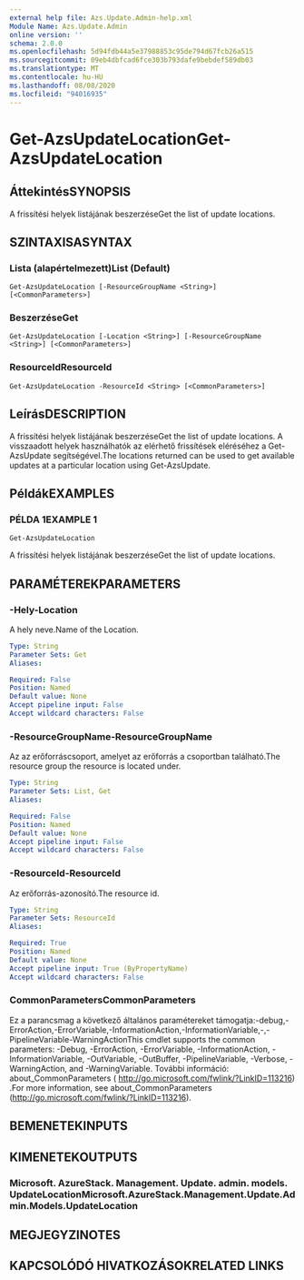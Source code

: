 ```yaml
---
external help file: Azs.Update.Admin-help.xml
Module Name: Azs.Update.Admin
online version: ''
schema: 2.0.0
ms.openlocfilehash: 5d94fdb44a5e37988853c95de794d67fcb26a515
ms.sourcegitcommit: 09eb4dbfcad6fce303b793dafe9bebdef589db03
ms.translationtype: MT
ms.contentlocale: hu-HU
ms.lasthandoff: 08/08/2020
ms.locfileid: "94016935"
---
```

# <span data-ttu-id="05905-101">Get-AzsUpdateLocation</span><span class="sxs-lookup"><span data-stu-id="05905-101">Get-AzsUpdateLocation</span></span>

## <span data-ttu-id="05905-102">Áttekintés</span><span class="sxs-lookup"><span data-stu-id="05905-102">SYNOPSIS</span></span>
<span data-ttu-id="05905-103">A frissítési helyek listájának beszerzése</span><span class="sxs-lookup"><span data-stu-id="05905-103">Get the list of update locations.</span></span>

## <span data-ttu-id="05905-104">SZINTAXISA</span><span class="sxs-lookup"><span data-stu-id="05905-104">SYNTAX</span></span>

### <span data-ttu-id="05905-105">Lista (alapértelmezett)</span><span class="sxs-lookup"><span data-stu-id="05905-105">List (Default)</span></span>
```
Get-AzsUpdateLocation [-ResourceGroupName <String>] [<CommonParameters>]
```

### <span data-ttu-id="05905-106">Beszerzése</span><span class="sxs-lookup"><span data-stu-id="05905-106">Get</span></span>
```
Get-AzsUpdateLocation [-Location <String>] [-ResourceGroupName <String>] [<CommonParameters>]
```

### <span data-ttu-id="05905-107">ResourceId</span><span class="sxs-lookup"><span data-stu-id="05905-107">ResourceId</span></span>
```
Get-AzsUpdateLocation -ResourceId <String> [<CommonParameters>]
```

## <span data-ttu-id="05905-108">Leírás</span><span class="sxs-lookup"><span data-stu-id="05905-108">DESCRIPTION</span></span>
<span data-ttu-id="05905-109">A frissítési helyek listájának beszerzése</span><span class="sxs-lookup"><span data-stu-id="05905-109">Get the list of update locations.</span></span> <span data-ttu-id="05905-110">A visszaadott helyek használhatók az elérhető frissítések eléréséhez a Get-AzsUpdate segítségével.</span><span class="sxs-lookup"><span data-stu-id="05905-110">The locations returned can be used to get available updates at a particular location using Get-AzsUpdate.</span></span>

## <span data-ttu-id="05905-111">Példák</span><span class="sxs-lookup"><span data-stu-id="05905-111">EXAMPLES</span></span>

### <span data-ttu-id="05905-112">PÉLDA 1</span><span class="sxs-lookup"><span data-stu-id="05905-112">EXAMPLE 1</span></span>
```
Get-AzsUpdateLocation
```

<span data-ttu-id="05905-113">A frissítési helyek listájának beszerzése</span><span class="sxs-lookup"><span data-stu-id="05905-113">Get the list of update locations.</span></span>

## <span data-ttu-id="05905-114">PARAMÉTEREK</span><span class="sxs-lookup"><span data-stu-id="05905-114">PARAMETERS</span></span>

### <span data-ttu-id="05905-115">-Hely</span><span class="sxs-lookup"><span data-stu-id="05905-115">-Location</span></span>
<span data-ttu-id="05905-116">A hely neve.</span><span class="sxs-lookup"><span data-stu-id="05905-116">Name of the Location.</span></span>

```yaml
Type: String
Parameter Sets: Get
Aliases:

Required: False
Position: Named
Default value: None
Accept pipeline input: False
Accept wildcard characters: False
```

### <span data-ttu-id="05905-117">-ResourceGroupName</span><span class="sxs-lookup"><span data-stu-id="05905-117">-ResourceGroupName</span></span>
<span data-ttu-id="05905-118">Az az erőforráscsoport, amelyet az erőforrás a csoportban található.</span><span class="sxs-lookup"><span data-stu-id="05905-118">The resource group the resource is located under.</span></span>

```yaml
Type: String
Parameter Sets: List, Get
Aliases:

Required: False
Position: Named
Default value: None
Accept pipeline input: False
Accept wildcard characters: False
```

### <span data-ttu-id="05905-119">-ResourceId</span><span class="sxs-lookup"><span data-stu-id="05905-119">-ResourceId</span></span>
<span data-ttu-id="05905-120">Az erőforrás-azonosító.</span><span class="sxs-lookup"><span data-stu-id="05905-120">The resource id.</span></span>

```yaml
Type: String
Parameter Sets: ResourceId
Aliases:

Required: True
Position: Named
Default value: None
Accept pipeline input: True (ByPropertyName)
Accept wildcard characters: False
```

### <span data-ttu-id="05905-121">CommonParameters</span><span class="sxs-lookup"><span data-stu-id="05905-121">CommonParameters</span></span>
<span data-ttu-id="05905-122">Ez a parancsmag a következő általános paramétereket támogatja:-debug,-ErrorAction,-ErrorVariable,-InformationAction,-InformationVariable,-,-PipelineVariable-WarningAction</span><span class="sxs-lookup"><span data-stu-id="05905-122">This cmdlet supports the common parameters: -Debug, -ErrorAction, -ErrorVariable, -InformationAction, -InformationVariable, -OutVariable, -OutBuffer, -PipelineVariable, -Verbose, -WarningAction, and -WarningVariable.</span></span> <span data-ttu-id="05905-123">További információ: about_CommonParameters ( http://go.microsoft.com/fwlink/?LinkID=113216) .</span><span class="sxs-lookup"><span data-stu-id="05905-123">For more information, see about_CommonParameters (http://go.microsoft.com/fwlink/?LinkID=113216).</span></span>

## <span data-ttu-id="05905-124">BEMENETEK</span><span class="sxs-lookup"><span data-stu-id="05905-124">INPUTS</span></span>

## <span data-ttu-id="05905-125">KIMENETEK</span><span class="sxs-lookup"><span data-stu-id="05905-125">OUTPUTS</span></span>

### <span data-ttu-id="05905-126">Microsoft. AzureStack. Management. Update. admin. models. UpdateLocation</span><span class="sxs-lookup"><span data-stu-id="05905-126">Microsoft.AzureStack.Management.Update.Admin.Models.UpdateLocation</span></span>

## <span data-ttu-id="05905-127">MEGJEGYZI</span><span class="sxs-lookup"><span data-stu-id="05905-127">NOTES</span></span>

## <span data-ttu-id="05905-128">KAPCSOLÓDÓ HIVATKOZÁSOK</span><span class="sxs-lookup"><span data-stu-id="05905-128">RELATED LINKS</span></span>
